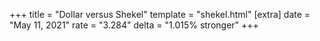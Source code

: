 +++
title = "Dollar versus Shekel"
template = "shekel.html"
[extra]
date = "May 11, 2021"
rate = "3.284"
delta = "1.015% stronger"
+++
